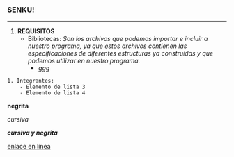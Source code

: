 ### SENKU!
---

1. **REQUISITOS**
    * Bibliotecas: *Son los archivos que podemos importar e incluir a nuestro programa, ya que estos archivos contienen las especificaciones de diferentes estructuras ya construidas y que podemos utilizar en nuestro programa.*
      - *ggg*
    

~~~
1. Integrantes:
    - Elemento de lista 3
    - Elemento de lista 4
~~~

**negrita**

*cursiva*

***cursiva y negrita***

[enlace en línea](http://www.youtube.com)
